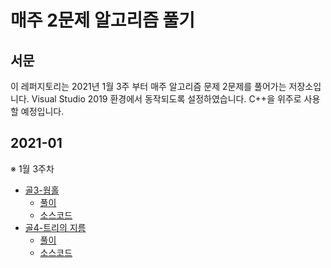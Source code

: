 # 매주 2문제 알고리즘 풀기

## 서문
이 레퍼지토리는 2021년 1월 3주 부터 매주 알고리즘 문제 2문제를 풀어가는 저장소입니다. Visual Studio 2019 환경에서 동작되도록 설정하였습니다. C++을 위주로 사용할 예정입니다.

## 2021-01
※ 1월 3주차
- [골3-웜홀](https://www.acmicpc.net/problem/1865)
  - [풀이](https://jh2song.notion.site/Bellman-Ford-9885c93c2bad4fc9ad13435bb98d962f)
  - [소스코드](https://github.com/jh2song/problem-solving/blob/master/PS/boj_1865.cpp)
- [골4-트리의 지름](https://www.acmicpc.net/problem/1967)
  - [풀이](https://jh2song.notion.site/Tree-9e8b31ec6df24255ae3da7867096e137)
  - [소스코드](https://github.com/jh2song/problem-solving/blob/master/PS/boj_1967.cpp)
